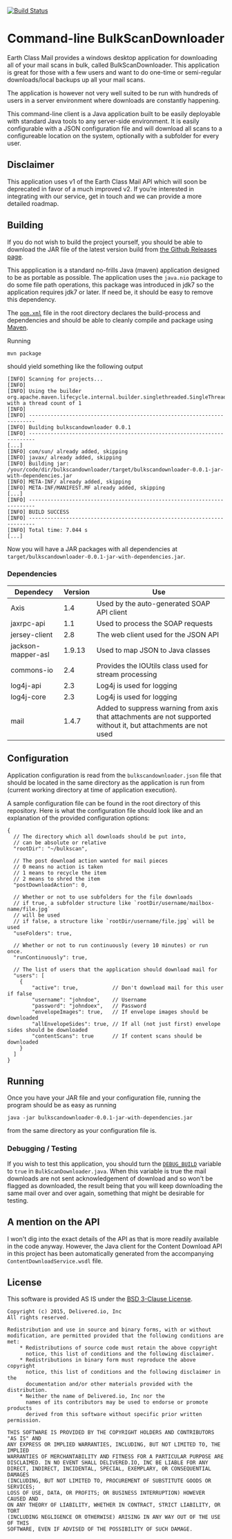 [![Build Status](https://travis-ci.org/delivered/BulkScanDownloader.svg?branch=master)](https://travis-ci.org/delivered/BulkScanDownloader)

# Command-line BulkScanDownloader

Earth Class Mail provides a windows desktop application for downloading all of your mail scans in bulk, called BulkScanDownloader. This application is great for those with a few users and want to do one-time or semi-regular downloads/local backups up all your mail scans.

The application is however not very well suited to be run with hundreds of users in a server environment where downloads are constantly happening.

This command-line client is a Java application built to be easily deployable with standard Java tools to any server-side environment. It is easily configurable with a JSON configuration file and will download all scans to a configureable location on the system, optionally with a subfolder for every user.

## Disclaimer

This application uses v1 of the Earth Class Mail API which will soon be deprecated in favor of a much improved v2. If you’re interested in integrating with our service, get in touch and we can provide a more detailed roadmap.

## Building

If you do not wish to build the project yourself, you should be able to download the JAR file of the latest version build from [the Github Releases page](https://github.com/delivered/BulkScanDownloader/releases).

This appplication is a standard no-frills Java (maven) application designed to be as portable as possible. The application uses the `java.nio` package to do some file path operations, this package was introduced in jdk7 so the application requires jdk7 or later. If need be, it should be easy to remove this dependency.

The [`pom.xml`](https://github.com/delivered/BulkScanDownloader/blob/master/pom.xml) file in the root directory declares the build-process and dependencies and should be able to cleanly compile and package using [Maven](https://maven.apache.org/).

Running

	mvn package

should yield something like the following output

```
[INFO] Scanning for projects...
[INFO]
[INFO] Using the builder org.apache.maven.lifecycle.internal.builder.singlethreaded.SingleThreadedBuilder with a thread count of 1
[INFO]
[INFO] ------------------------------------------------------------------------
[INFO] Building bulkscandownloader 0.0.1
[INFO] ------------------------------------------------------------------------
[...]
[INFO] com/sun/ already added, skipping
[INFO] javax/ already added, skipping
[INFO] Building jar: /your/code/dir/bulkscandownloader/target/bulkscandownloader-0.0.1-jar-with-dependencies.jar
[INFO] META-INF/ already added, skipping
[INFO] META-INF/MANIFEST.MF already added, skipping
[...]
[INFO] ------------------------------------------------------------------------
[INFO] BUILD SUCCESS
[INFO] ------------------------------------------------------------------------
[INFO] Total time: 7.044 s
[...]
```

Now you will have a JAR packages with all dependencies at `target/bulkscandownloader-0.0.1-jar-with-dependencies.jar`.

### Dependencies

Dependecy             | Version | Use
----------------------|---------|-----
Axis                  | 1.4     | Used by the auto-generated SOAP API client
jaxrpc-api            | 1.1     | Used to process the SOAP requests
jersey-client         | 2.8     | The web client used for the JSON API
jackson-mapper-asl    | 1.9.13  | Used to map JSON to Java classes
commons-io            | 2.4     | Provides the IOUtils class used for stream processing
log4j-api             | 2.3     | Log4j is used for logging
log4j-core            | 2.3     | Log4j is used for logging
mail                  | 1.4.7   | Added to suppress warning from axis that attachments are not supported without it, but attachments are not used


## Configuration

Application configuration is read from the `bulkscandownloader.json` file that should be located in the same directory as the application is run from (current working directory at time of application execution).

A sample configuration file can be found in the root directory of this repository. Here is what the configuration file should look like and an explanation of the provided configuration options:

```
{
  // The directory which all downloads should be put into,
  // can be absolute or relative
  "rootDir": "~/bulkscan",

  // The post download action wanted for mail pieces
  // 0 means no action is taken
  // 1 means to recycle the item
  // 2 means to shred the item
  "postDownloadAction": 0,

  // Whether or not to use subfolders for the file downloads
  // if true, a subfolder structure like `rootDir/username/mailbox-name/file.jpg`
  // will be used
  // if false, a structure like `rootDir/username/file.jpg` will be used
  "useFolders": true,

  // Whether or not to run continuously (every 10 minutes) or run once.
  "runContinuously": true,

  // The list of users that the application should download mail for
  "users": [
    {
    	"active": true,           // Don't download mail for this user if false
    	"username": "johndoe",    // Username
    	"password": "johndoex",   // Password
    	"envelopeImages": true,   // If envelope images should be downloaded
    	"allEnvelopeSides": true, // If all (not just first) envelope sides should be downloaded
    	"contentScans": true      // If content scans should be downloaded
    }
  ]
}
```

## Running

Once you have your JAR file and your configuration file, running the program should be as easy as running

	java -jar bulkscandownloader-0.0.1-jar-with-dependencies.jar

from the same directory as your configuration file is.

### Debugging / Testing

If you wish to test this application, you should turn the [`DEBUG_BUILD`](https://github.com/delivered/BulkScanDownloader/blob/master/src/main/java/bulkscandownloader/BulkScanDownloader.java#L21) variable to `true` in `BulkScanDownloader.java`. When this variable is true the mail downloads are not sent acknowledgement of download and so won't be flagged as downloaded, the result being that you will keep downloading the same mail over and over again, something that might be desirable for testing.

## A mention on the API

I won't dig into the exact details of the API as that is more readily available in the code anyway. However, the Java client for the Content Download API in this project has been automatically generated from the accompanying `ContentDownloadService.wsdl` file.

## License

This software is provided AS IS under the [BSD 3-Clause License](http://opensource.org/licenses/BSD-3-Clause).

```
Copyright (c) 2015, Delivered.io, Inc
All rights reserved.

Redistribution and use in source and binary forms, with or without
modification, are permitted provided that the following conditions are met:
    * Redistributions of source code must retain the above copyright
      notice, this list of conditions and the following disclaimer.
    * Redistributions in binary form must reproduce the above copyright
      notice, this list of conditions and the following disclaimer in the
      documentation and/or other materials provided with the distribution.
    * Neither the name of Delivered.io, Inc nor the
      names of its contributors may be used to endorse or promote products
      derived from this software without specific prior written permission.

THIS SOFTWARE IS PROVIDED BY THE COPYRIGHT HOLDERS AND CONTRIBUTORS "AS IS" AND
ANY EXPRESS OR IMPLIED WARRANTIES, INCLUDING, BUT NOT LIMITED TO, THE IMPLIED
WARRANTIES OF MERCHANTABILITY AND FITNESS FOR A PARTICULAR PURPOSE ARE
DISCLAIMED. IN NO EVENT SHALL DELIVERED.IO, INC BE LIABLE FOR ANY
DIRECT, INDIRECT, INCIDENTAL, SPECIAL, EXEMPLARY, OR CONSEQUENTIAL DAMAGES
(INCLUDING, BUT NOT LIMITED TO, PROCUREMENT OF SUBSTITUTE GOODS OR SERVICES;
LOSS OF USE, DATA, OR PROFITS; OR BUSINESS INTERRUPTION) HOWEVER CAUSED AND
ON ANY THEORY OF LIABILITY, WHETHER IN CONTRACT, STRICT LIABILITY, OR TORT
(INCLUDING NEGLIGENCE OR OTHERWISE) ARISING IN ANY WAY OUT OF THE USE OF THIS
SOFTWARE, EVEN IF ADVISED OF THE POSSIBILITY OF SUCH DAMAGE.
```

